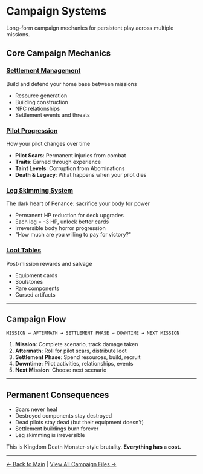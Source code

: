 # Campaign Systems

Long-form campaign mechanics for persistent play across multiple missions.

## Core Campaign Mechanics

### [Settlement Management](settlements.md)
Build and defend your home base between missions
- Resource generation
- Building construction
- NPC relationships
- Settlement events and threats

### [Pilot Progression](pilot-progression.md)
How your pilot changes over time
- **Pilot Scars**: Permanent injuries from combat
- **Traits**: Earned through experience
- **Taint Levels**: Corruption from Abominations
- **Death & Legacy**: What happens when your pilot dies

### [Leg Skimming System](leg-skimming.md)
The dark heart of Penance: sacrifice your body for power
- Permanent HP reduction for deck upgrades
- Each leg = -3 HP, unlock better cards
- Irreversible body horror progression
- "How much are you willing to pay for victory?"

### [Loot Tables](loot-tables.md)
Post-mission rewards and salvage
- Equipment cards
- Soulstones
- Rare components
- Cursed artifacts

---

## Campaign Flow

```
MISSION → AFTERMATH → SETTLEMENT PHASE → DOWNTIME → NEXT MISSION
```

1. **Mission**: Complete scenario, track damage taken
2. **Aftermath**: Roll for pilot scars, distribute loot
3. **Settlement Phase**: Spend resources, build, recruit
4. **Downtime**: Pilot activities, relationships, events
5. **Next Mission**: Choose next scenario

---

## Permanent Consequences

- Scars never heal
- Destroyed components stay destroyed
- Dead pilots stay dead (but their equipment doesn't)
- Settlement buildings burn forever
- Leg skimming is irreversible

This is Kingdom Death Monster-style brutality. **Everything has a cost.**

---

[← Back to Main](../index.html) | [View All Campaign Files →](https://github.com/KeeberGoblin/penance/tree/main/docs/campaigns)
